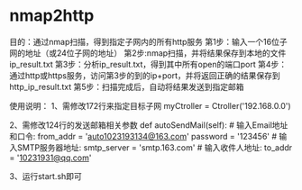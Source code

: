 # nmap2http
目的：通过nmap扫描，得到指定子网内的所有http服务
第1步：输入一个16位子网的地址（或24位子网的地址）
第2步:nmap扫描，并将结果保存到本地的文件ip_result.txt
第3步：分析ip_result.txt，得到其中所有open的端口port
第4步：通过http或https服务，访问第3步的到的ip+port，并将返回正确的结果保存到http_ip_result.txt
第5步：扫描完成后，自动将结果发送到指定邮箱

使用说明：
1、需修改172行来指定目标子网
myCtroller = Ctroller('192.168.0.0')

2、需修改124行的发送邮箱相关参数
	def autoSendMail(self):
		# 输入Email地址和口令:
		from_addr = 'auto1023193134@163.com'
		password = '123456'
		# 输入SMTP服务器地址:
		smtp_server = 'smtp.163.com'
		# 输入收件人地址:
		to_addr = '10231931@qq.com'

3、运行start.sh即可